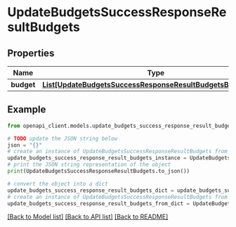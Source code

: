# UpdateBudgetsSuccessResponseResultBudgets


## Properties

Name | Type | Description | Notes
------------ | ------------- | ------------- | -------------
**budget** | [**List[UpdateBudgetsSuccessResponseResultBudgetsBudgetInner]**](UpdateBudgetsSuccessResponseResultBudgetsBudgetInner.md) |  | 

## Example

```python
from openapi_client.models.update_budgets_success_response_result_budgets import UpdateBudgetsSuccessResponseResultBudgets

# TODO update the JSON string below
json = "{}"
# create an instance of UpdateBudgetsSuccessResponseResultBudgets from a JSON string
update_budgets_success_response_result_budgets_instance = UpdateBudgetsSuccessResponseResultBudgets.from_json(json)
# print the JSON string representation of the object
print(UpdateBudgetsSuccessResponseResultBudgets.to_json())

# convert the object into a dict
update_budgets_success_response_result_budgets_dict = update_budgets_success_response_result_budgets_instance.to_dict()
# create an instance of UpdateBudgetsSuccessResponseResultBudgets from a dict
update_budgets_success_response_result_budgets_from_dict = UpdateBudgetsSuccessResponseResultBudgets.from_dict(update_budgets_success_response_result_budgets_dict)
```
[[Back to Model list]](../README.md#documentation-for-models) [[Back to API list]](../README.md#documentation-for-api-endpoints) [[Back to README]](../README.md)


